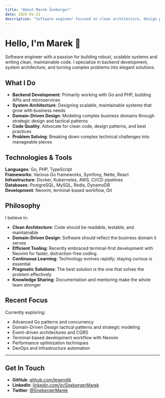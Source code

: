 ```yaml
---
title: "About Marek Šneberger"
date: 2025-01-21
description: "Software engineer focused on clean architecture, design patterns, and scalable solutions"
---
```


# Hello, I'm Marek 👋

Software engineer with a passion for building robust, scalable systems and writing clean, maintainable code. I specialize in backend development, system architecture, and turning complex problems into elegant solutions.

## What I Do

- **Backend Development**: Primarily working with Go and PHP, building APIs and microservices
- **System Architecture**: Designing scalable, maintainable systems that grow with business needs
- **Domain-Driven Design**: Modeling complex business domains through strategic design and tactical patterns
- **Code Quality**: Advocate for clean code, design patterns, and best practices
- **Problem Solving**: Breaking down complex technical challenges into manageable pieces

## Technologies & Tools

**Languages**: Go, PHP, TypeScript  
**Frameworks**: Various Go frameworks, Symfony, Nette, React  
**Infrastructure**: Docker, Kubernetes, AWS, CI/CD pipelines  
**Databases**: PostgreSQL, MySQL, Redis, DynamoDB  
**Development**: Neovim, terminal-based workflow, Git  

## Philosophy

I believe in:
- **Clean Architecture**: Code should be readable, testable, and maintainable
- **Domain-Driven Design**: Software should reflect the business domain it serves
- **Efficient Tooling**: Recently embraced terminal-first development with Neovim for faster, distraction-free coding
- **Continuous Learning**: Technology evolves rapidly; staying curious is essential
- **Pragmatic Solutions**: The best solution is the one that solves the problem effectively
- **Knowledge Sharing**: Documentation and mentoring make the whole team stronger

## Recent Focus

Currently exploring:
- Advanced Go patterns and concurrency
- Domain-Driven Design tactical patterns and strategic modeling
- Event-driven architectures and CQRS
- Terminal-based development workflow with Neovim
- Performance optimization techniques
- DevOps and infrastructure automation

---

## Get In Touch

- **GitHub**: [github.com/legendik](https://github.com/legendik)
- **LinkedIn**: [linkedin.com/in/SnebergerMarek](https://www.linkedin.com/in/SnebergerMarek)
- **Twitter**: [@SnebergerMarek](https://twitter.com/SnebergerMarek)